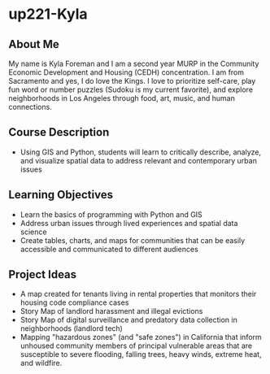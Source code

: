 # up221-Kyla
## About Me  
My name is Kyla Foreman and I am a second year MURP in the Community Economic Development and Housing (CEDH) concentration. I am from Sacramento and yes, I do love the Kings. I love to prioritize self-care, play fun word or number puzzles (Sudoku is my current favorite), and explore neighborhoods in Los Angeles through food, art, music, and human connections. 
## Course Description 
* Using GIS and Python, students will learn to critically describe, analyze, and visualize spatial data to address relevant and contemporary urban issues
## Learning Objectives 
* Learn the basics of programming with Python and GIS  
* Address urban issues through lived experiences and spatial data science 
* Create tables, charts, and maps for communities that can be easily accessible and communicated to different audiences 
## Project Ideas 
* A map created for tenants living in rental properties that monitors their housing code compliance cases 
* Story Map of landlord harassment and illegal evictions 
* Story Map of digital surveillance and predatory data collection in neighborhoods (landlord tech) 
* Mapping "hazardous zones" (and "safe zones") in California that inform unhoused community members of principal vulnerable areas that are susceptible to severe flooding, falling trees, heavy winds, extreme heat, and wildfire.  
